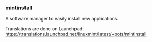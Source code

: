 ### mintinstall
A software manager to easily install new applications.

Translations are done on Launchpad:
https://translations.launchpad.net/linuxmint/latest/+pots/mintinstall
